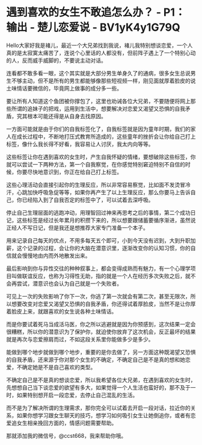 # 遇到喜欢的女生不敢追怎么办？ - P1：输出 - 楚儿恋爱说 - BV1yK4y1G79Q

Hello大家好我是褚儿，最近一个大兄弟找到我说，褚儿我特别想谈恋爱，一个人真的是太寂寞太痛苦了，连说个心里话的人都没有，但前阵子遇上了一个特别心动的人，反而威手威脚的，不要说主动对话。

连看都不敢多看一眼，这个其实就是大部分男生单身久了的通病，很多女生总说男生不够主动，但不是所有的男生都能够像那些短视频一样，刚见面就厚着脸皮的说土味情话要微信的，毕竟网上做事的成分多一些。

要让所有人知道这个鱼团被你撑包了，这里也劝诫各位大兄弟，不要随便将网上那些所谓的追妹子的把戏，运用到生活中，想要解决对恋爱又渴望又恐惧的自我矛盾，究其根本可能还得是从自身去找原因。

一方面可能就是由于你们的自我标签化了，自我标签就是因为童年时期，我们的家人在成长过程中，不断地打压式教育所造成的，这些童年的挫折会让你给自己打上标签，像什么我长得不好看，我容易让人讨厌，我太内向等等。

这些标签让你在遇到喜欢的女生时，产生自我怀疑的情绪，要想破除这些标签，你就可以尝试一下两种方法，第一个自我察觉，在你感觉特别窘迫特别不自信的时候，你要尽快地意识到，你正在给自己打上标签。

这些心理活动会直接引起你的生理反应，所以非常容易察觉，比如面不发烫冒冷汗，心跳加快呼吸急促等等，如果你再产生了以上生理反应，那么你要马上告诉自己，你已经陷入到了自我否定的标签中了，可以试着去深呼吸。

停止自己生理层面的逃跑冲动，用理智回过神来再思考之后的事情，第二个成功日记，这些标签是经过长年累月的积攒下来的，所以想要跟储蓄要循序渐进，虽然说正经人不写日记，但是我还是想推荐大家专门准备一个本子。

用来记录自己每天的优点，不用多每天五个即可，小到今天没有迟到，大到升职加薪，这个记录的过程，会让你的大脑在潜意识里，逐渐改变你的认知习惯，你的自信就会慢慢地由内而外地散发出来。

最后影响到你与异性交往的种种叙事上，都会变得成熟而有魅力，有一个心理学项目叫做联谊反应，也称为习得性无助，指的就是一个人在经历多次失败之后，就不会再尝试，潜意识也会认为自己就是一个失败者。

可见上一次的失败影响了你下一次，你逃了第一次就会有第二次，甚至无限次，所以想要改变对恋爱又渴望又恐惧的自我矛盾，你还得试着厚脸皮，当然不是让你厚着脸皮上来，就跟喜欢的女生说各种土味情话。

而是你要试着死马当成活马医，你之所以逃避就是因为你预感到，这次结果一定会很糟糕，所以你的潜意识为了保护你，就迫使你放弃了这次机会，反正最坏的结果就是再次与恋爱擦肩而过，不如这段关系里你能做多少是多少。

能做到哪个地步就做到哪个地步，重要的是你去做了，另一方面这种既渴望又恐惧的自我矛盾，还来源于你对那个女生的不确定，不确定自己是不是真的想和她恋爱，不确定她是不是自己喜欢的类型。

不确定自己是不是真的想谈恋爱，所以我希望各位大兄弟，在遇到喜欢的女生时，先想想自己当下谈恋爱的欲望有多大，如果觉得一个人生活也蛮好的，那不及于一时，如果特别想开启一段恋爱，去停止自己混乱的生活。

而不是为了解决所谓的生理需求，那你完全可以试着去开启一段对话，拉近你的关系，如果你想学习跟女生聊天的技巧，想学习如何吸引女生让她倒追你，或者有恋爱追女生相亲挽回方面的，情感问题需要帮助。

那就添加我的微信号，@ccst668，我来帮助你哦。